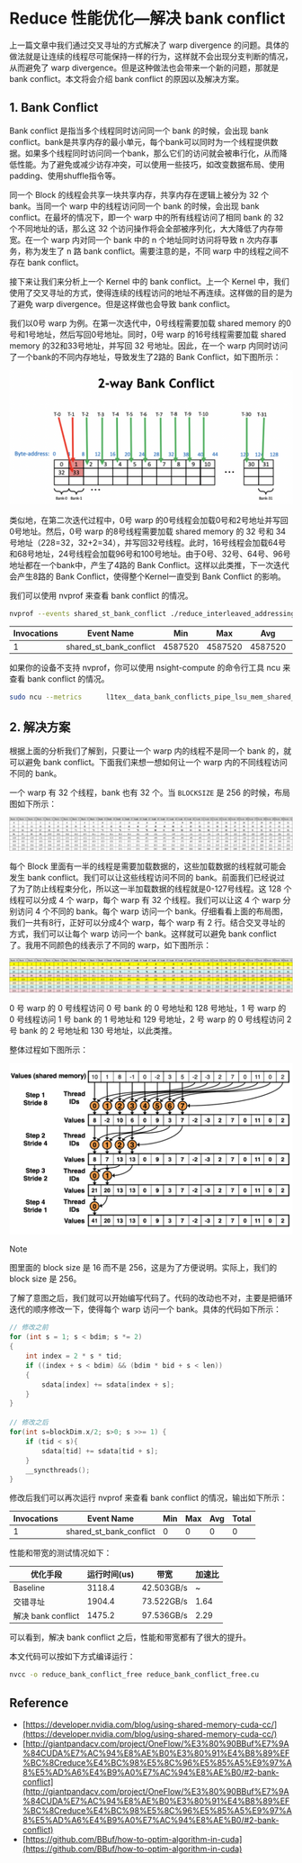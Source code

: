 # Reduce 性能优化—解决 bank conflict

上一篇文章中我们通过交叉寻址的方式解决了 warp divergence 的问题。具体的做法就是让连续的线程尽可能保持一样的行为，这样就不会出现分支判断的情况，从而避免了 warp divergence。但是这种做法也会带来一个新的问题，那就是 bank conflict。本文将会介绍 bank conflict 的原因以及解决方案。

## 1. Bank Conflict

Bank conflict 是指当多个线程同时访问同一个 bank 的时候，会出现 bank conflict。bank是共享内存的最小单元，每个bank可以同时为一个线程提供数据。如果多个线程同时访问同一个bank，那么它们的访问就会被串行化，从而降低性能。为了避免或减少访存冲突，可以使用一些技巧，如改变数据布局、使用padding、使用shuffle指令等。

同一个 Block 的线程会共享一块共享内存，共享内存在逻辑上被分为 32 个 bank。当同一个 warp 中的线程访问同一个 bank 的时候，会出现 bank conflict。在最坏的情况下，即一个 warp 中的所有线程访问了相同 bank 的 32 个不同地址的话，那么这 32 个访问操作将会全部被序列化，大大降低了内存带宽。在一个 warp 内对同一个 bank 中的 n 个地址同时访问将导致 n 次内存事务，称为发生了 n 路 bank conflict。需要注意的是，不同 warp 中的线程之间不存在 bank conflict。

接下来让我们来分析上一个 Kernel 中的 bank conflict。上一个 Kernel 中，我们使用了交叉寻址的方式，使得连续的线程访问的地址不再连续。这样做的目的是为了避免 warp divergence。但是这样做也会导致 bank conflict。

我们以0号 warp 为例。在第一次迭代中，0号线程需要加载 shared memory 的0号和1号地址，然后写回0号地址。同时，0号 warp 的16号线程需要加载 shared memory 的32和33号地址，并写回 32 号地址。因此，在一个 warp 内同时访问了一个bank的不同内存地址，导致发生了2路的 Bank Conflict，如下图所示：

![picture 1](images/ef322be7c3e5b6b9be69d2b90e88083f50569a58a97129f348e483b946ab4edf.png)  

类似地，在第二次迭代过程中，0号 warp 的0号线程会加载0号和2号地址并写回0号地址。然后，0号 warp 的8号线程需要加载 shared memory 的 32 号和 34 号地址（228=32，32+2=34），并写回32号线程。此时，16号线程会加载64号和68号地址，24号线程会加载96号和100号地址。由于0号、32号、64号、96号地址都在一个bank中，产生了4路的 Bank Conflict。这样以此类推，下一次迭代会产生8路的 Bank Conflict，使得整个Kernel一直受到 Bank Conflict 的影响。

我们可以使用 nvprof 来查看 bank conflict 的情况。

```bash
nvprof --events shared_st_bank_conflict ./reduce_interleaved_addressing
```

| Invocations | Event Name               | Min      | Max      | Avg      | Total    |
|-------------|--------------------------|----------|----------|----------|----------|
| 1           | shared_st_bank_conflict | 4587520  | 4587520  | 4587520  | 4587520  |


如果你的设备不支持 nvprof，你可以使用 nsight-compute 的命令行工具 ncu 来查看 bank conflict 的情况。

```bash
sudo ncu --metrics      l1tex__data_bank_conflicts_pipe_lsu_mem_shared_op_st.sum  ./reduce_interleaved_addressing
```


## 2. 解决方案

根据上面的分析我们了解到，只要让一个 warp 内的线程不是同一个 bank 的，就可以避免 bank conflict。下面我们来想一想如何让一个 warp 内的不同线程访问不同的 bank。

一个 warp 有 32 个线程，bank 也有 32 个。当 `BLOCKSIZE` 是 256 的时候，布局图如下所示：

![picture 3](images/7c9ce0996f0a32f29890e52e42291fdd2993502630aa5632c298598604144630.png)

每个 Block 里面有一半的线程是需要加载数据的，这些加载数据的线程就可能会发生 bank conflict。我们可以让这些线程访问不同的 bank。前面我们已经说过了为了防止线程束分化，所以这一半加载数据的线程就是0-127号线程。这 128 个线程可以分成 4 个 warp，每个 warp 有 32 个线程。我们可以让这 4 个 warp 分别访问 4 个不同的 bank。每个 warp 访问一个 bank。仔细看看上面的布局图，我们一共有8行，正好可以分成4个 warp，每个 warp 有 2 行。结合交叉寻址的方式，我们可以让每个 warp 访问一个 bank。这样就可以避免 bank conflict 了。我用不同颜色的线表示了不同的 warp，如下图所示：

![picture 4](images/e69b477993846936b270e82a37615c00424010cd8003f429354aa27325c96f57.png)  

0 号 warp 的 0 号线程访问 0 号 bank 的 0 号地址和 128 号地址，1 号 warp 的 0 号线程访问 1 号 bank 的 1 号地址和 129 号地址，2 号 warp 的 0 号线程访问 2 号 bank 的 2 号地址和 130 号地址，以此类推。

整体过程如下图所示：

![picture 6](images/0f65c7d9e911014e31ddd84c583dea859ba24ebd48715c2680eb604e7ebb9a2b.png)  

> [!NOTE]
> 图里面的 block size 是 16 而不是 256，这是为了方便说明。实际上，我们的 block size 是 256。

了解了意图之后，我们就可以开始编写代码了。代码的改动也不对，主要是把循环迭代的顺序修改一下，使得每个 warp 访问一个 bank。具体的代码如下所示：

```cpp
// 修改之前
for (int s = 1; s < bdim; s *= 2)
{
    int index = 2 * s * tid;
    if ((index + s < bdim) && (bdim * bid + s < len))
    {
        sdata[index] += sdata[index + s];
    }
}

// 修改之后
for(int s=blockDim.x/2; s>0; s >>= 1) {
    if (tid < s){
        sdata[tid] += sdata[tid + s];
    }
    __syncthreads();
}
```

修改后我们可以再次运行 nvprof 来查看 bank conflict 的情况，输出如下所示：

| Invocations | Event Name               | Min      | Max      | Avg      | Total    |
|-------------|--------------------------|----------|----------|----------|----------|
| 1           | shared_st_bank_conflict | 0  | 0  | 0  | 0  |

性能和带宽的测试情况如下：

| 优化手段 | 运行时间(us) | 带宽 | 加速比 |
| --- | --- | --- | --- |
| Baseline | 3118.4 | 42.503GB/s | ~ |
| 交错寻址 | 1904.4 | 73.522GB/s | 1.64 |
| 解决 bank conflict | 1475.2 | 97.536GB/s | 2.29 |

可以看到，解决 bank conflict 之后，性能和带宽都有了很大的提升。

本文代码可以按如下方式编译运行：

```bash
nvcc -o reduce_bank_conflict_free reduce_bank_conflict_free.cu
```

## Reference 

- [https://developer.nvidia.com/blog/using-shared-memory-cuda-cc/](https://developer.nvidia.com/blog/using-shared-memory-cuda-cc/)
- [http://giantpandacv.com/project/OneFlow/%E3%80%90BBuf%E7%9A%84CUDA%E7%AC%94%E8%AE%B0%E3%80%91%E4%B8%89%EF%BC%8Creduce%E4%BC%98%E5%8C%96%E5%85%A5%E9%97%A8%E5%AD%A6%E4%B9%A0%E7%AC%94%E8%AE%B0/#2-bank-conflict](http://giantpandacv.com/project/OneFlow/%E3%80%90BBuf%E7%9A%84CUDA%E7%AC%94%E8%AE%B0%E3%80%91%E4%B8%89%EF%BC%8Creduce%E4%BC%98%E5%8C%96%E5%85%A5%E9%97%A8%E5%AD%A6%E4%B9%A0%E7%AC%94%E8%AE%B0/#2-bank-conflict)
- [https://github.com/BBuf/how-to-optim-algorithm-in-cuda](https://github.com/BBuf/how-to-optim-algorithm-in-cuda)

